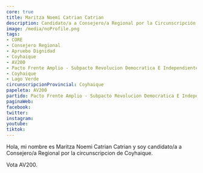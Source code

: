 ```yaml
---
core: true
title: Maritza Noemi Catrian Catrian
description: Candidato/a a Consejero/a Regional por la Circunscripción de Coyhaique
image: /media/noProfile.png
tags:
- CORE
- Consejero Regional
- Apruebo Dignidad
- Coyhaique
- AV200
- Pacto Frente Amplio - Subpacto Revolucion Democratica E Independientes - Independientes
- Coyhaique
- Lago Verde
circunscripcionProvincial: Coyhaique
papeleta: AV200
partido: Pacto Frente Amplio - Subpacto Revolucion Democratica E Independientes - Independientes
paginaWeb:
facebook:
twitter:
instagram:
youtube:
tiktok:
---
```

Hola, mi nombre es Maritza Noemi Catrian Catrian y soy candidato/a a Consejero/a Regional por la circunscripcion de Coyhaique.

Vota AV200.